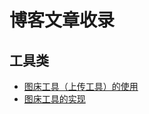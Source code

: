 # 博客文章收录

## 工具类
+ [图床工具（上传工具）的使用](https://github.com/a1029563229/Blogs/tree/master/Plugins/Upload)
+ [图床工具的实现](https://github.com/a1029563229/Blogs/tree/master/Plugins/Upload/Source)